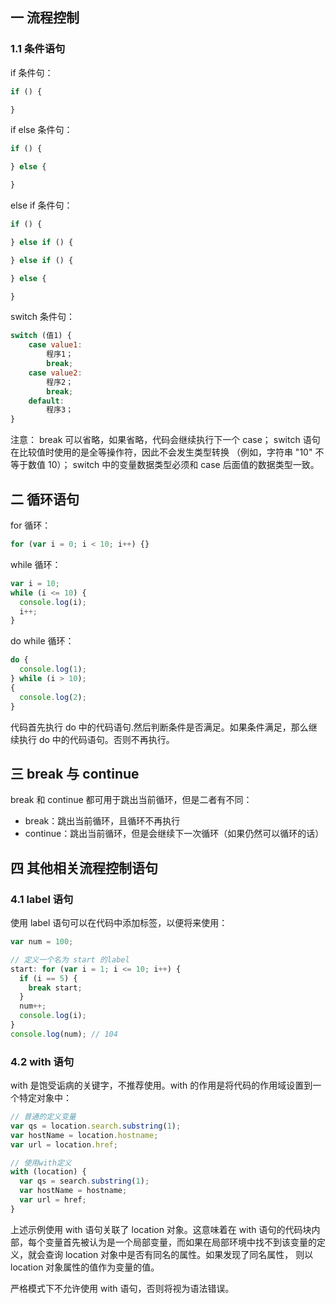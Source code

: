 ## 一 流程控制

### 1.1 条件语句

if 条件句：

```js
if () {

}
```

if else 条件句：

```js
if () {

} else {

}
```

else if 条件句：

```js
if () {

} else if () {

} else if () {

} else {

}
```

switch 条件句：

```js
switch (值1) {
    case value1:
        程序1；
        break;
    case value2:
        程序2；
        break;
    default:
        程序3；
}
```

注意：
break 可以省略，如果省略，代码会继续执行下一个 case；
switch 语句在比较值时使用的是全等操作符，因此不会发生类型转换
（例如，字符串 "10" 不等于数值 10）；
switch 中的变量数据类型必须和 case 后面值的数据类型一致。

## 二 循环语句

for 循环：

```js
for (var i = 0; i < 10; i++) {}
```

while 循环：

```js
var i = 10;
while (i <= 10) {
  console.log(i);
  i++;
}
```

do while 循环：

```js
do {
  console.log(1);
} while (i > 10);
{
  console.log(2);
}
```

代码首先执行 do 中的代码语句.然后判断条件是否满足。如果条件满足，那么继续执行 do 中的代码语句。否则不再执行。

## 三 break 与 continue

break 和 continue 都可用于跳出当前循环，但是二者有不同：

- break：跳出当前循环，且循环不再执行
- continue：跳出当前循环，但是会继续下一次循环（如果仍然可以循环的话）

## 四 其他相关流程控制语句

### 4.1 label 语句

使用 label 语句可以在代码中添加标签，以便将来使用：

```js
var num = 100;

// 定义一个名为 start 的label
start: for (var i = 1; i <= 10; i++) {
  if (i == 5) {
    break start;
  }
  num++;
  console.log(i);
}
console.log(num); // 104
```

### 4.2 with 语句

with 是饱受诟病的关键字，不推荐使用。with 的作用是将代码的作用域设置到一个特定对象中：

```js
// 普通的定义变量
var qs = location.search.substring(1);
var hostName = location.hostname;
var url = location.href;

// 使用with定义
with (location) {
  var qs = search.substring(1);
  var hostName = hostname;
  var url = href;
}
```

上述示例使用 with 语句关联了 location 对象。这意味着在 with 语句的代码块内部，每个变量首先被认为是一个局部变量，而如果在局部环境中找不到该变量的定义，就会查询 location 对象中是否有同名的属性。如果发现了同名属性， 则以 location 对象属性的值作为变量的值。

严格模式下不允许使用 with 语句，否则将视为语法错误。
